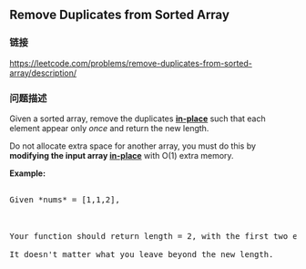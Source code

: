 ## Remove Duplicates from Sorted Array  
### 链接  
https://leetcode.com/problems/remove-duplicates-from-sorted-array/description/  
### 问题描述

Given a sorted array, remove the duplicates [**in-place**](https://en.wikipedia.org/wiki/In-place_algorithm) such that each element appear only *once* and return the new length.

Do not allocate extra space for another array, you must do this by **modifying the input array [in-place](https://en.wikipedia.org/wiki/In-place_algorithm)** with O(1) extra memory.


**Example:**
<pre>
Given *nums* = [1,1,2],

Your function should return length = 2, with the first two elements of *nums* being 1 and 2 respectively.
It doesn't matter what you leave beyond the new length.
</pre>

